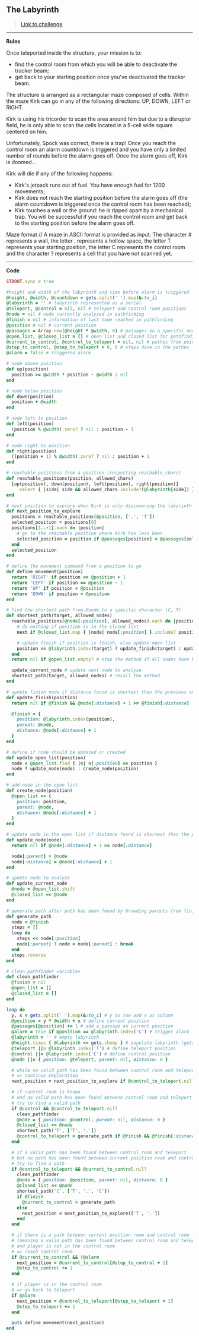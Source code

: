 

## The Labyrinth

> [Link to challenge](https://www.codingame.com/ide/puzzle/the-labyrinth)

---

**Rules**

Once teleported inside the structure, your mission is to:
* find the control room from which you will be able to deactivate the tracker beam;
* get back to your starting position once you've deactivated the tracker beam.

The structure is arranged as a rectangular maze composed of cells. Within the maze Kirk can go in any of the following directions: UP, DOWN, LEFT or RIGHT.

Kirk is using his tricorder to scan the area around him but due to a disruptor field, he is only able to scan the cells located in a 5-cell wide square centered on him.

Unfortunately, Spock was correct, there is a trap! Once you reach the control room an alarm countdown is triggered and you have only a limited number of rounds before the alarm goes off. Once the alarm goes off, Kirk is doomed...

Kirk will die if any of the following happens:
* Kirk's jetpack runs out of fuel. You have enough fuel for 1200 movements;
* Kirk does not reach the starting position before the alarm goes off (the alarm countdown is triggered once the control room has been reached);
* Kirk touches a wall or the ground: he is ripped apart by a mechanical trap.
You will be successful if you reach the control room and get back to the starting position before the alarm goes off.

Maze format // A maze in ASCII format is provided as input. The character # represents a wall, the letter . represents a hollow space, the letter T represents your starting position, the letter C represents the control room and the character ? represents a cell that you have not scanned yet.

---

**Code**

```ruby
STDOUT.sync = true

#height and width of the labyrinth and time before alarm is triggered
@height, @width, @countdown = gets.split(' ').map(&:to_i)
@labyrinth = '' # labyrinth represented as a serial
@teleport, @control = nil, nil # teleport and control room positions
@node = nil # node currently analyzed in pathfinding
@finish = nil # information of last node reached in pathfinding
@position = nil # current position
@passages = Array.new(@height * @width, 0) # passages on a specific node
@open_list, @closed_list = [] # open list and closed list for pathfinding
@current_to_control, @control_to_teleport = nil, nil # pathes from point to another
@step_to_control, @step_to_teleport = 0, 0 # steps done in the pathes
@alarm = false # triggered alarm

# node above position
def up(position)
  position >= @width ? position - @width : nil
end

# node below position
def down(position)
  position + @width
end

# node left to position
def left(position)
  (position % @width).zero? ? nil : position - 1
end

# node right to position
def right(position)
  ((position + 1) % @width).zero? ? nil : position + 1
end

# reachable positions from a position (respecting reachable_chars)
def reachable_positions(position, allowed_chars)
  [up(position), down(position), left(position), right(position)]
    .select { |side| side && allowed_chars.include?(@labyrinth[side]) }
end

# next position to explore when Kirk is only discovering the labyrinth
def next_position_to_explore
  positions = reachable_positions(@position, ['.', 'T'])
  selected_position = positions[0]
  positions[1..-1].each do |position|
    # go to the reachable position where Kirk has less been
    selected_position = position if @passages[position] < @passages[selected_position]
  end
  selected_position
end

# define the movement command from a position to go
def define_movement(position)
  return 'RIGHT' if position == @position + 1
  return 'LEFT' if position == @position - 1
  return 'UP' if position < @position
  return 'DOWN' if position > @position
end

# find the shortest path from @node to a specific character (C, T)
def shortest_path(target, allowed_nodes)
  reachable_positions(@node[:position], allowed_nodes).each do |position|
    # do nothing if position is in the closed list
    next if @closed_list.map { |node| node[:position] }.include? position

    # update finish if position is finish, else update open list
    position == @labyrinth.index(target) ? update_finish(target) : update_open_list(position)
  end
  return nil if @open_list.empty? # stop the method if all nodes have been analyzed

  update_current_node # update next node to analyse
  shortest_path(target, allowed_nodes) # recall the method
end

# update finish node if distance found is shortest than the previous one
def update_finish(position)
  return nil if @finish && @node[:distance] + 1 >= @finish[:distance]

  @finish = {
    position: @labyrinth.index(position),
    parent: @node,
    distance: @node[:distance] + 1
  }
end

# define if node should be updated or created
def update_open_list(position)
  node = @open_list.find { |n| n[:position] == position }
  node ? update_node(node) : create_node(position)
end

# add node in the open list
def create_node(position)
  @open_list << {
    position: position,
    parent: @node,
    distance: @node[:distance] + 1
  }
end

# update node in the open list if distance found is shortest than the previous one
def update_node(node)
  return nil if @node[:distance] + 1 >= node[:distance]

  node[:parent] = @node
  node[:distance] = @node[:distance] + 1
end

# update node to analyze
def update_current_node
  @node = @open_list.shift
  @closed_list << @node
end

# generate path after path has been found by browding parents from finish
def generate_path
  node = @finish
  steps = []
  loop do
    steps << node[:position]
    node[:parent] ? node = node[:parent] : break
  end
  steps.reverse
end

# clean pathfinder variables
def clean_pathfinder
  @finish = nil
  @open_list = []
  @closed_list = []
end

loop do
  y, x = gets.split(' ').map(&:to_i) # y as row and x as column
  @position = y * @width + x # define current position
  @passages[@position] += 1 # add a passage on current position
  @alarm = true if @position == @labyrinth.index('C') # trigger alarm if enter control room
  @labyrinth = '' # empty labyrinth
  @height.times { @labyrinth << gets.chomp } # populate labyrinth (gets.chomp = row)
  @teleport ||= @labyrinth.index('T') # define teleport position
  @control ||= @labyrinth.index('C') # define control position
  @node ||= { position: @teleport, parent: nil, distance: 0 }

  # while no valid path has been found between control room and teleport
  # => continue exploration
  next_position = next_position_to_explore if @control_to_teleport.nil?

  # if control room is known
  # and no valid path has been found between control room and teleport
  # try to find a valid path
  if @control && @control_to_teleport.nil?
    clean_pathfinder
    @node = { position: @control, parent: nil, distance: 0 }
    @closed_list << @node
    shortest_path('T', ['T', '.'])
    @control_to_teleport = generate_path if @finish && @finish[:distance] <= @countdown
  end

  # if a valid path has been found between control room and teleport
  # but no path has been found between current position room and control room
  # try to find a path
  if @control_to_teleport && @current_to_control.nil?
    clean_pathfinder
    @node = { position: @position, parent: nil, distance: 0 }
    @closed_list << @node
    shortest_path('C', ['T', '.', 'C'])
    if @finish
      @current_to_control = generate_path
    else
      next_position = next_position_to_explore(['T', '.'])
    end
  end

  # if there is a path between current position room and control room
  # (meaning a valid path has been found between control room and teleport)
  # and player is not in the control room
  # => reach control room
  if @current_to_control && !@alarm
    next_position = @current_to_control[@step_to_control + 1]
    @step_to_control += 1
  end

  # if player is in the control room
  # => go back to teleport
  if @alarm
    next_position = @control_to_teleport[@step_to_teleport + 1]
    @step_to_teleport += 1
  end

  puts define_movement(next_position)
end
```

